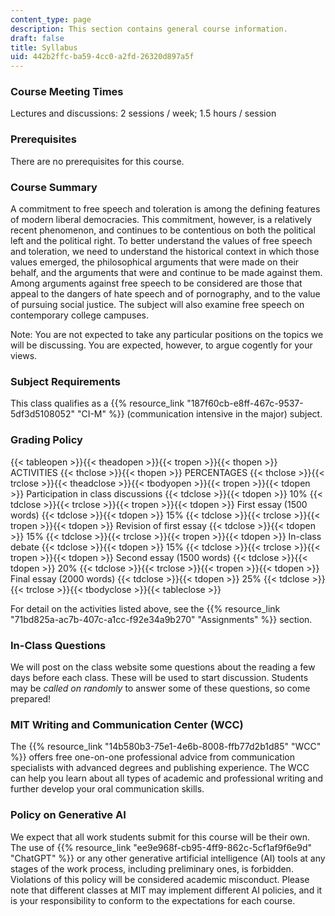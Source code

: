 ```yaml
---
content_type: page
description: This section contains general course information.
draft: false
title: Syllabus
uid: 442b2ffc-ba59-4cc0-a2fd-26320d897a5f
---
```

### Course Meeting Times

Lectures and discussions: 2 sessions / week; 1.5 hours / session

### Prerequisites

There are no prerequisites for this course.

### Course Summary

A commitment to free speech and toleration is among the defining features of modern liberal democracies. This commitment, however, is a relatively recent phenomenon, and continues to be contentious on both the political left and the political right. To better understand the values of free speech and toleration, we need to understand the historical context in which those values emerged, the philosophical arguments that were made on their behalf, and the arguments that were and continue to be made against them. Among arguments against free speech to be considered are those that appeal to the dangers of hate speech and of pornography, and to the value of pursuing social justice. The subject will also examine free speech on contemporary college campuses.

Note: You are not expected to take any particular positions on the topics we will be discussing. You are expected, however, to argue cogently for your views.

### Subject Requirements

This class qualifies as a {{% resource_link "187f60cb-e8ff-467c-9537-5df3d5108052" "CI-M" %}} (communication intensive in the major) subject.

### Grading Policy

{{< tableopen >}}{{< theadopen >}}{{< tropen >}}{{< thopen >}}
ACTIVITIES
{{< thclose >}}{{< thopen >}}
PERCENTAGES
{{< thclose >}}{{< trclose >}}{{< theadclose >}}{{< tbodyopen >}}{{< tropen >}}{{< tdopen >}}
Participation in class discussions
{{< tdclose >}}{{< tdopen >}}
10%
{{< tdclose >}}{{< trclose >}}{{< tropen >}}{{< tdopen >}}
First essay (1500 words)
{{< tdclose >}}{{< tdopen >}}
15%
{{< tdclose >}}{{< trclose >}}{{< tropen >}}{{< tdopen >}}
Revision of first essay
{{< tdclose >}}{{< tdopen >}}
15%
{{< tdclose >}}{{< trclose >}}{{< tropen >}}{{< tdopen >}}
In-class debate
{{< tdclose >}}{{< tdopen >}}
15%
{{< tdclose >}}{{< trclose >}}{{< tropen >}}{{< tdopen >}}
Second essay (1500 words)
{{< tdclose >}}{{< tdopen >}}
20%
{{< tdclose >}}{{< trclose >}}{{< tropen >}}{{< tdopen >}}
Final essay (2000 words)
{{< tdclose >}}{{< tdopen >}}
25%
{{< tdclose >}}{{< trclose >}}{{< tbodyclose >}}{{< tableclose >}}

For detail on the activities listed above, see the {{% resource_link "71bd825a-ac7b-407c-a1cc-f92e34a9b270" "Assignments" %}} section.

### In-Class Questions

We will post on the class website some questions about the reading a few days before each class. These will be used to start discussion. Students may be *called on randomly* to answer some of these questions, so come prepared!

### MIT Writing and Communication Center (WCC)

The {{% resource_link "14b580b3-75e1-4e6b-8008-ffb77d2b1d85" "WCC" %}} offers free one-on-one professional advice from communication specialists with advanced degrees and publishing experience. The WCC can help you learn about all types of academic and professional writing and further develop your oral communication skills. 

### Policy on Generative AI

We expect that all work students submit for this course will be their own. The use of {{% resource_link "ee9e968f-cb95-4ff9-862c-5cf1af9f6e9d" "ChatGPT" %}} or any other generative artificial intelligence (AI) tools at any stages of the work process, including preliminary ones, is forbidden. Violations of this policy will be considered academic misconduct. Please note that different classes at MIT may implement different AI policies, and it is your responsibility to conform to the expectations for each course.